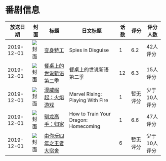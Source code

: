 # 番剧信息

|放送日期|封面|标题|日文标题|话数|评分|评分人数|
|---|---|---|---|---|---|---|
|2019-12-01|![封面](https://lain.bgm.tv/pic/cover/c/bb/13/285720_B46f7.jpg)|[变身特工](https://bangumi.tv/subject/285720)|Spies in Disguise|1|6.2|42人评分|
|2019-12-01|![封面](https://lain.bgm.tv/pic/cover/c/5f/63/293902_20whD.jpg)|[餐桌上的世说新语 第二季](https://bangumi.tv/subject/293902)|餐桌上的世说新语 第二季|12|6.3|15人评分|
|2019-12-01|![封面](https://lain.bgm.tv/pic/cover/c/eb/fd/313974_1d1If.jpg)|[漫威崛起：火焰游戏](https://bangumi.tv/subject/313974)|Marvel Rising: Playing With Fire|1|暂无评分|少于10人评分|
|2019-12-01|![封面](https://lain.bgm.tv/pic/cover/c/66/b9/365366_9t5xj.jpg)|[驯龙高手：归家](https://bangumi.tv/subject/365366)|How to Train Your Dragon: Homecoming|1|6.6|47人评分|
|2019-12-01|![封面](https://lain.bgm.tv/pic/cover/c/6a/b7/294877_gi0Q0.jpg)|[由你玩四年之王者大宿舍](https://bangumi.tv/subject/294877)||6|暂无评分|少于10人评分|
